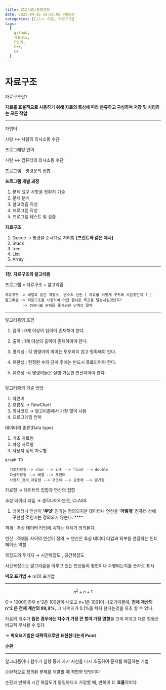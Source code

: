 ```yaml
---
title: 알고리즘/합병정렬
date: 2025-04-16 14:05:00 +0900
categories: [C/C++ 이론, 자료구조]
tags:
  [
    github,
    자료구조,
    C언어,
    C++,
    C#
  ]
---
```



# 자료구조

자료구조란? 

**자료를 효율적으로 사용하기 위해 자료의 특성에 따라 분류하고 구성하며 저장 및 처리하는 모든 작업**

---

자연어

사람 ↔ 사람의 의사소통 수단

프로그래밍 언어 

사람 ↔ 컴퓨터의 의사소통 수단 

프로그램 - 명령문의 집합

**프로그램 개발 과정**

1. 문제 요구 사항을 정확히 기술
2. 문제 분석
3. 알고리즘 작성
4. 프로그램 작성
5. 프로그램 테스트 및 검증

**자료구조** 

1. Queue → 명령을 순서대로 처리함 **[프린트와 같은 예시]**
2. Stack
3. tree
4. List
5. Array

---

**1장. 자료구조와 알고리즘**

프로그램 = 자료구조 + 알고리즘

```
자료구조 -> 배열과 같은 저장소, 변수의 선언 [ 자료를 어떻게 구조화 시킬것인지 ? ]
알고리즘 -> 자료구조를 사용하여 어떤 절차로 목표를 달성시킬것인지?
        -> 컴퓨터로 문제를 풀기위한 단계의 절차
```

---

알고리즘의 조건

1. 입력 : 0개 이상의 입력이 존재해야 한다.
2. 출력 : 1개 이상의 출력이 존재하여야 한다.
3. 명백성 : 각 명령어의 의미는 모호하지 않고 명확해야 한다.
4. 유한성 : 한정된 수의 단계 후에는 반드시 종료되어야 한다.
5. 유효성 :각 명령어들은 실행 가능한 연산이어야 한다.
    
    ---
    

알고리즘의 기술 방법

1. 자연어
2. 흐름도 → flowChart
3. 의사코드 → 알고리즘에서 가장 많이 사용
4. 프로그래밍 언어

데이터의 종류(Data type)

1. 기초 자료형
2. 파생 자료형
3. 사용자 정의 자료형

```mermaid
graph TD

  기초자료형--> char --> int --> float --> double
  파생자료형 --> 배열 --> 포인터
  사용자_정의_자료형 --> 구조체 --> 공용체 --> 열거형
```

자료형 → 데이터의 집합과 연산의 집합

추상 데이터 타입 → 생각나야하는것, CLASS

1. 데이터나 연산이 **‘무엇’** 인가는 정의되지만 데이터나 연산을 ‘**어떻게’** 컴퓨터 상에 구현할 것인지는 정의되지 않는다. **** 

객체 : 추상 데이터 타입에 속하는 객체가 정의된다.

연산 : 객체들 사이의 연산이 정의 → 연산은 추상 데이터 타입과 외부를 연결하는 인터페이스 역할

복잡도의 두가지 → 시간복잡도 , 공간복잡도 

시간복잡도는 알고리즘을 이루고 있는 연산들이 몇번이나 수행되는지를 숫자로 표시 

**빅오 표기법 →** n(O)  표기법

---

$$
n^2+n+1
$$

O = 1000인경우 n^2은 100만이 나오고 n+1은 1001이 나오기때문에, **전체 계산의 n^2 은 전체 계산의 99,9%,** 그 나머지가 0.1%를 차지 한다는것을 유추 할 수 있다.

자료의 개수가 **많은 경우에는 차수가 가장 큰 항이 가장 영향**을 크게 미치고 다른 항들은 비교적 무시될 수 있다.

→ **빅오표기법은 대략적으로만 표현한다는게 Point**

**순환**

---

알고리즘이나 함수가 실행 중에 자기 자신을 다시 호출하여 문제를 해결하는 기법

순환적으로 정의된 문제를 해결할 때 적합한 방법이다

순환과 반복의 시간 복잡도가 동일하다고 가정할 때, 반복이 더 **효율**적이다